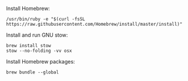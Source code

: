 Install Homebrew:

```
/usr/bin/ruby -e "$(curl -fsSL https://raw.githubusercontent.com/Homebrew/install/master/install)"
```

Install and run GNU stow:

```
brew install stow
stow --no-folding -vv osx
```

Install Homebrew packages:

```
brew bundle --global
```
